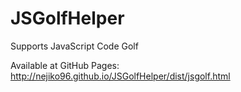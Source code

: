 JSGolfHelper
============

Supports JavaScript Code Golf

Available at GitHub Pages:
http://nejiko96.github.io/JSGolfHelper/dist/jsgolf.html
